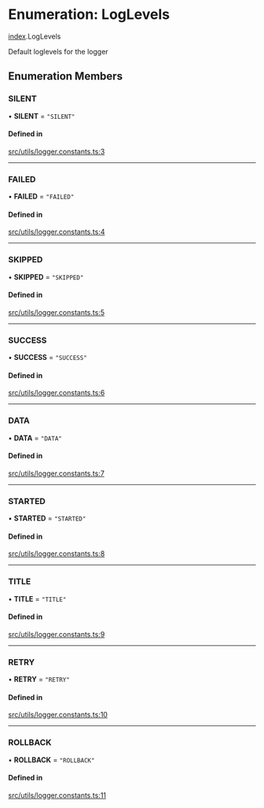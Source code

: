 # Enumeration: LogLevels

[index](../modules/index.md).LogLevels

Default loglevels for the logger

## Enumeration Members

### SILENT

• **SILENT** = ``"SILENT"``

#### Defined in

[src/utils/logger.constants.ts:3](https://github.com/cenk1cenk2/listr2/blob/a554689/src/utils/logger.constants.ts#L3)

___

### FAILED

• **FAILED** = ``"FAILED"``

#### Defined in

[src/utils/logger.constants.ts:4](https://github.com/cenk1cenk2/listr2/blob/a554689/src/utils/logger.constants.ts#L4)

___

### SKIPPED

• **SKIPPED** = ``"SKIPPED"``

#### Defined in

[src/utils/logger.constants.ts:5](https://github.com/cenk1cenk2/listr2/blob/a554689/src/utils/logger.constants.ts#L5)

___

### SUCCESS

• **SUCCESS** = ``"SUCCESS"``

#### Defined in

[src/utils/logger.constants.ts:6](https://github.com/cenk1cenk2/listr2/blob/a554689/src/utils/logger.constants.ts#L6)

___

### DATA

• **DATA** = ``"DATA"``

#### Defined in

[src/utils/logger.constants.ts:7](https://github.com/cenk1cenk2/listr2/blob/a554689/src/utils/logger.constants.ts#L7)

___

### STARTED

• **STARTED** = ``"STARTED"``

#### Defined in

[src/utils/logger.constants.ts:8](https://github.com/cenk1cenk2/listr2/blob/a554689/src/utils/logger.constants.ts#L8)

___

### TITLE

• **TITLE** = ``"TITLE"``

#### Defined in

[src/utils/logger.constants.ts:9](https://github.com/cenk1cenk2/listr2/blob/a554689/src/utils/logger.constants.ts#L9)

___

### RETRY

• **RETRY** = ``"RETRY"``

#### Defined in

[src/utils/logger.constants.ts:10](https://github.com/cenk1cenk2/listr2/blob/a554689/src/utils/logger.constants.ts#L10)

___

### ROLLBACK

• **ROLLBACK** = ``"ROLLBACK"``

#### Defined in

[src/utils/logger.constants.ts:11](https://github.com/cenk1cenk2/listr2/blob/a554689/src/utils/logger.constants.ts#L11)
